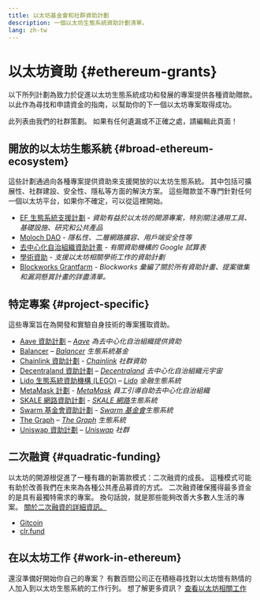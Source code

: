 ```yaml
---
title: 以太坊基金會和社群資助計劃
description: 一個以太坊生態系統資助計劃清單。
lang: zh-tw
---
```


# 以太坊資助 {#ethereum-grants}

以下所列計劃為致力於促進以太坊生態系統成功和發展的專案提供各種資助贈款。 以此作為尋找和申請資金的指南，以幫助你的下一個以太坊專案取得成功。

此列表由我們的社群策劃。 如果有任何遺漏或不正確之處，請編輯此頁面！

## 開放的以太坊生態系統 {#broad-ethereum-ecosystem}

這些計劃通過向各種專案提供資助來支援開放的以太坊生態系統。 其中包括可擴展性、社群建設、安全性、隱私等方面的解決方案。 這些贈款並不專門針對任何一個以太坊平台，如果你不確定，可以從這裡開始。

- [EF 生態系統支援計劃](https://esp.ethereum.foundation) - _資助有益於以太坊的開源專案，特別關注通用工具、基礎設施、研究和公共產品_
- [Moloch DAO](https://www.molochdao.com/) - _隱私性、二層網路擴容、用戶端安全性等_
- [去中心化自治組織資助計畫](https://docs.google.com/spreadsheets/d/1XHc-p_MHNRdjacc8uOEjtPoWL86olP4GyxAJOFO0zxY/edit#gid=0) - _有關資助機構的 Google 試算表_
- [學術資助](https://esp.ethereum.foundation/academic-grants) - _支援以太坊相關學術工作的資助計劃_
- [Blockworks Grantfarm](https://blockworks.co/grants/programs) - _Blockworks 彙編了關於所有資助計畫、提案徵集和漏洞懸賞計畫的詳盡清單。_

## 特定專案 {#project-specific}

這些專案旨在為開發和實驗自身技術的專案獲取資助。

- [Aave 資助計劃](https://aavegrants.org/) – _[Aave](https://aave.com/) 為去中心化自治組織提供資助_
- [Balancer](https://grants.balancer.community/) – _[Balancer](https://balancer.fi/) 生態系統基金_
- [Chainlink 資助計劃](https://chain.link/community/grants) - _[Chainlink](https://chain.link/) 社群資助_
- [Decentraland 資助計劃](https://governance.decentraland.org/grants/) – _[Decentraland](https://decentraland.org/) 去中心化自治組織元宇宙_
- [Lido 生態系統資助機構 (LEGO)](https://lido.fi/lego) – _[Lido](https://lido.fi/) 金融生態系統_
- [MetaMask 計劃](https://metamaskgrants.org/) - _[MetaMask](https://metamask.io/) 員工引導自助去中心化自治組織_
- [SKALE 網路資助計劃](https://skale.space/developers#grants) - _[SKALE 網路](https://skale.space/)生態系統_
- [Swarm 基金會資助計劃](https://my.ethswarm.org) - _[Swarm 基金會](https://www.ethswarm.org/)生態系統_
- [The Graph](https://thegraph.com/ecosystem/grants/) – _[The Graph](https://thegraph.com/) 生態系統_
- [Uniswap 資助計劃](https://www.uniswapfoundation.org/approach) – _[Uniswap](https://uniswap.org/) 社群_

## 二次融資 {#quadratic-funding}

以太坊的開源根促進了一種有趣的新籌款模式：二次融資的成長。 這種模式可能有助於改善我們在未來為各種公共產品募資的方式。 二次融資確保獲得最多資金的是具有最獨特需求的專案。 換句話說，就是那些能夠改善大多數人生活的專案。 [關於二次融資的詳細資訊。](/defi/#quadratic-funding)

- [Gitcoin](https://gitcoin.co/grants)
- [clr.fund](https://clr.fund/)

## 在以太坊工作 {#work-in-ethereum}

還沒準備好開始你自己的專案？ 有數百間公司正在積極尋找對以太坊懷有熱情的人加入到以太坊生態系統的工作行列。 想了解更多資訊？ [查看以太坊相關工作](/community/get-involved/#ethereum-jobs)
